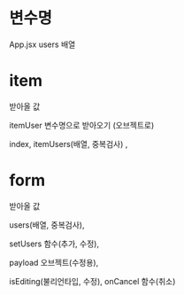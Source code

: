 # 변수명

App.jsx
users 배열

# item

받아올 값

itemUser 변수명으로 받아오기 (오브젝트로)

index,
itemUsers(배열, 중복검사) ,

# form

받아올 값

users(배열, 중복검사),

setUsers 함수(추가, 수정),

payload 오브젝트(수정용),

isEditing(불리언타입, 수정),
onCancel 함수(취소)
